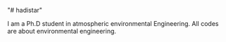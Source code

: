 "# hadistar" 

I am a Ph.D student in atmospheric environmental Engineering.
All codes are about environmental engineering.
